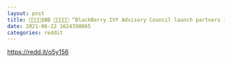 ```yaml
--- 
layout: post 
title: 🔺🔺🔺🔺$BB 🚀🔺🔺🔺🔺 “BlackBerry IVY Advisory Council launch partners include HERE Technologies, Cerence, TELUS, GEICO and AWS.” 
date: 2021-06-22 1624398065 
categories: reddit 
--- 
```

https://redd.it/o5y156